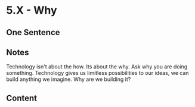 # 5.X - Why

## One Sentence

## Notes
Technology isn't about the how. Its about the why. Ask why you are doing something. Technology gives us limitless possibilities to our ideas, we can build anything we imagine. Why are we building it?

## Content
